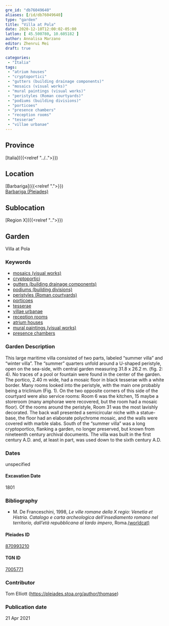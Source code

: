 ```yaml
---
gre_id: "db76049640"
aliases: [/id/db76049640]
type: "garden"
title: "Villa at Pola"
date: 2020-12-10T12:00:02-05:00
latlon: [ 45.500780, 10.605182 ]
author: Annalisa Marzano
editor: Zhenrui Mei
draft: true

categories:
 - "Italia"
tags:
 - "atrium houses"
 - "cryptoportici"
 - "gutters (building drainage components)"
 - "mosaics (visual works)"
 - "mural paintings (visual works)"
 - "peristyles (Roman courtyards)"
 - "podiums (building divisions)"
 - "porticoes"
 - "presence chambers"
 - "reception rooms"
 - "tesserae"
 - "villae urbanae"
---
```


## Province

[Italia]({{<relref "../..">}})

<!--### Province Description-->

<!-- DESCRIPTION -->


## Location

[Barbariga]({{<relref ".">}}) \
[Barbariga (Pleiades)](https://pleiades.stoa.org/places/383781)

<!--### Location Description-->

<!-- LEAVE THIS BLANK FOR NOW -->

## Sublocation

[Region X]({{<relref "..">}})

<!--### Sublocation Description-->

<!-- DESCRIPTION -->


## Garden

Villa at Pola

### Keywords

- [mosaics (visual works)](http://vocab.getty.edu/page/aat/300015342)
- [cryptoportici](http://vocab.getty.edu/page/aat/300004295)
- [gutters (building drainage components)](http://vocab.getty.edu/page/aat/300052565)
- [podiums (building divisions)](http://vocab.getty.edu/page/aat/300000976)
- [peristyles (Roman courtyards)](http://vocab.getty.edu/page/aat/300004029)
- [porticoes](http://vocab.getty.edu/page/aat/300004145)
- [tesserae](http://vocab.getty.edu/page/aat/300010730)
- [villae urbanae](http://vocab.getty.edu/page/aat/300005520)
- [reception rooms](http://vocab.getty.edu/page/aat/300077176)
- [atrium houses](http://vocab.getty.edu/page/aat/300005451)
- [mural paintings (visual works)](http://vocab.getty.edu/page/aat/300033644)
- [presence chambers](http://vocab.getty.edu/page/aat/300004445)

### Garden Description

This large maritime villa consisted of two parts, labeled “summer villa” and “winter villa”.  The “summer” quarters unfold around a U-shaped peristyle, open on the sea-side, with central garden measuring 31.8 x 26.2 m. (fig. 2: 4). No traces of a pool or fountain were found in the center of the garden. The portico, 2.40 m wide, had a mosaic floor in black tesserae with a white border. Many rooms looked into the peristyle, with the main one probably being a triclinium (Fig. 1). On the two opposite corners of this side of the courtyard were also service rooms: Room 6 was the kitchen, 15 maybe a storeroom (many amphorae were recovered, but the room had a mosaic floor). Of the rooms around the peristyle, Room 31 was the most lavishly decorated. The back wall presented a semicircular niche with a statue-base, the floor had an elaborate polychrome mosaic, and the walls were covered with marble slabs.  South of the “summer villa” was a long cryptoportico, flanking a garden, no longer preserved, but known from nineteenth century archival documents. The villa was built in the first century A.D. and, at least in part, was used down to the sixth century A.D.

<!--### Maps-->

<!--
OLD WAY (DO NOT USE)
![alt_text](../../images/image_name.ext)
*CAPTION*

NEW WAY ↓↓↓↓
{{< image src="../image_name.ext" alt="ALT_TEXT" title="CAPTION" >}}
-->

<!--### Images-->


### Dates

unspecified

#### Excavation Date

1801

### Bibliography

* M. De Franceschini, 1998, *Le ville romane della X regio: Venetia et Histria. Catalogo e carta archeologica dell’insediamento romano nel territorio, dall’età repubblicana al tardo impero*, Roma.[(worldcat)](http://www.worldcat.org/oclc/1071842281)

<!--#### Periodo ID-->

<!-- [PERIODO_ID](https://pleiades.stoa.org/places/PLEIADES_ID) -->

#### Pleiades ID

[870993210](https://pleiades.stoa.org/places/870993210)

#### TGN ID

[7005771](http://vocab.getty.edu/page/tgn/7005771)

### Contributor

Tom Elliott (https://pleiades.stoa.org/author/thomase)

### Publication date


21 Apr 2021

<!--### Related articles-->

<!-- Links to other related articles. Leave blank for now -->
